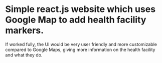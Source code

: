 # Simple react.js website which uses Google Map to add health facility markers.

If worked fully, the UI would be very user friendly and more customizable compared to Google Maps, giving more information on the health facility and what they do.
